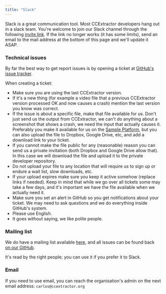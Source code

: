 ```yaml
---
title: "Slack"
---
```


Slack is a great communication tool. Most CCExtractor developers hang
out in a slack team. You're welcome to join our Slack channel through the following [invite link](https://join.slack.com/t/regolith-linux/shared_invite/zt-2c6u8wtxu-MOQJC4JshEYvW6cDnsQPIw). If the link no longer works (it has some limits), send an email to the mail address at the bottom of this page and we'll update it ASAP.


### Technical issues

By far the best way to get report issues is by opening a ticket at
[GitHub's issue tracker](https://github.com/CCExtractor/ccextractor/issues).

When creating a ticket:

- Make sure you are using the last CCExtractor version.
- If it's a new thing (for example a video file that a previous CCExtractor version processed OK and now causes a crash) mention the last version you know was correct.
- If the issue is about a specific file, make that file available for us. Don't just send us the output from CCExtractor, we can't do anything about a screenshot that shows a crash, we need the input that actually causes it. Preferably you make it available for us on the [Sample Platform](https://sampleplatform.ccextractor.org/), but you can also upload the file to Dropbox, Google Drive, etc, and add a download link to your ticket.
- If you cannot make the file public for any (reasonable) reason you can send us a private invitation (both Dropbox and Google Drive allow that). In this case we will download the file and upload it to the private developer repository.
- Do not upload your file to any location that will require us to sign up or endure a wait list, slow downloads, etc.
- If your upload expires make sure you keep it active somehow (replace links if needed). Keep in mind that while we go over all tickets some may take a few days, and it's important we have the file available when we actually need it.
- Make sure you set an alert in GitHub so you get notifications about your ticket. We may need to ask questions and we do everything inside GitHub's system.
- Please use English.
- It goes without saying, we like polite people.

### Mailing list

We do have a mailing list available [here](https://groups.google.com/forum/#!forum/ccextractor-dev), and all
issues can be found back [on our GitHub](https://github.com/CCExtractor/ccextractor/issues).

It's read by the right people; you can use it if you prefer it to Slack.

### Email

If you need to use email, you can reach the organisation's admin on the
next email address: ```carlos@ccextractor.org```
